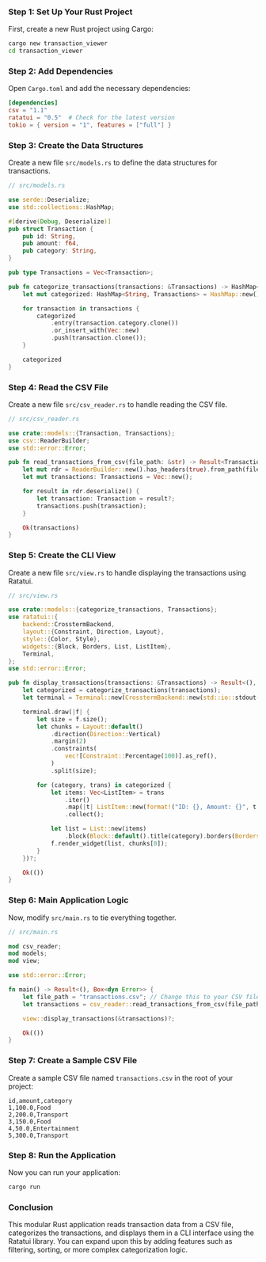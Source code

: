 ### Step 1: Set Up Your Rust Project

First, create a new Rust project using Cargo:

```bash
cargo new transaction_viewer
cd transaction_viewer
```

### Step 2: Add Dependencies

Open `Cargo.toml` and add the necessary dependencies:

```toml
[dependencies]
csv = "1.1"
ratatui = "0.5"  # Check for the latest version
tokio = { version = "1", features = ["full"] }
```

### Step 3: Create the Data Structures

Create a new file `src/models.rs` to define the data structures for transactions.

```rust
// src/models.rs

use serde::Deserialize;
use std::collections::HashMap;

#[derive(Debug, Deserialize)]
pub struct Transaction {
    pub id: String,
    pub amount: f64,
    pub category: String,
}

pub type Transactions = Vec<Transaction>;

pub fn categorize_transactions(transactions: &Transactions) -> HashMap<String, Transactions> {
    let mut categorized: HashMap<String, Transactions> = HashMap::new();

    for transaction in transactions {
        categorized
            .entry(transaction.category.clone())
            .or_insert_with(Vec::new)
            .push(transaction.clone());
    }

    categorized
}
```

### Step 4: Read the CSV File

Create a new file `src/csv_reader.rs` to handle reading the CSV file.

```rust
// src/csv_reader.rs

use crate::models::{Transaction, Transactions};
use csv::ReaderBuilder;
use std::error::Error;

pub fn read_transactions_from_csv(file_path: &str) -> Result<Transactions, Box<dyn Error>> {
    let mut rdr = ReaderBuilder::new().has_headers(true).from_path(file_path)?;
    let mut transactions: Transactions = Vec::new();

    for result in rdr.deserialize() {
        let transaction: Transaction = result?;
        transactions.push(transaction);
    }

    Ok(transactions)
}
```

### Step 5: Create the CLI View

Create a new file `src/view.rs` to handle displaying the transactions using Ratatui.

```rust
// src/view.rs

use crate::models::{categorize_transactions, Transactions};
use ratatui::{
    backend::CrosstermBackend,
    layout::{Constraint, Direction, Layout},
    style::{Color, Style},
    widgets::{Block, Borders, List, ListItem},
    Terminal,
};
use std::error::Error;

pub fn display_transactions(transactions: &Transactions) -> Result<(), Box<dyn Error>> {
    let categorized = categorize_transactions(transactions);
    let terminal = Terminal::new(CrosstermBackend::new(std::io::stdout()))?;

    terminal.draw(|f| {
        let size = f.size();
        let chunks = Layout::default()
            .direction(Direction::Vertical)
            .margin(2)
            .constraints(
                vec![Constraint::Percentage(100)].as_ref(),
            )
            .split(size);

        for (category, trans) in categorized {
            let items: Vec<ListItem> = trans
                .iter()
                .map(|t| ListItem::new(format!("ID: {}, Amount: {}", t.id, t.amount)))
                .collect();

            let list = List::new(items)
                .block(Block::default().title(category).borders(Borders::ALL));
            f.render_widget(list, chunks[0]);
        }
    })?;

    Ok(())
}
```

### Step 6: Main Application Logic

Now, modify `src/main.rs` to tie everything together.

```rust
// src/main.rs

mod csv_reader;
mod models;
mod view;

use std::error::Error;

fn main() -> Result<(), Box<dyn Error>> {
    let file_path = "transactions.csv"; // Change this to your CSV file path
    let transactions = csv_reader::read_transactions_from_csv(file_path)?;

    view::display_transactions(&transactions)?;

    Ok(())
}
```

### Step 7: Create a Sample CSV File

Create a sample CSV file named `transactions.csv` in the root of your project:

```csv
id,amount,category
1,100.0,Food
2,200.0,Transport
3,150.0,Food
4,50.0,Entertainment
5,300.0,Transport
```

### Step 8: Run the Application

Now you can run your application:

```bash
cargo run
```

### Conclusion

This modular Rust application reads transaction data from a CSV file, categorizes the transactions, and displays them in a CLI interface using the Ratatui library. You can expand upon this by adding features such as filtering, sorting, or more complex categorization logic.